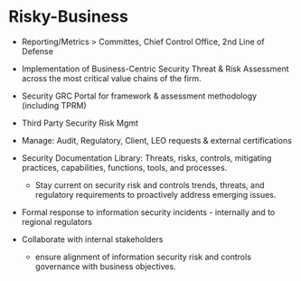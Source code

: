 # Risky-Business

- Reporting/Metrics > Committes, Chief Control Office, 2nd Line of Defense  

- Implementation of Business-Centric Security Threat & Risk Assessment across the most critical value chains of the firm.

- Security GRC Portal for framework & assessment methodology (including TPRM) 

- Third Party Security Risk Mgmt 

- Manage: Audit, Regulatory, Client, LEO requests & external certifications

- Security Documentation Library: Threats, risks, controls, mitigating practices, capabilities, functions, tools, and processes.
  - Stay current on security risk and controls trends, threats, and regulatory requirements to
proactively address emerging issues.

- Formal response to information security incidents - internally and to regional regulators

- Collaborate with internal stakeholders
  - ensure alignment of information security risk and controls governance with business objectives.
